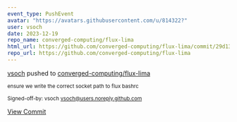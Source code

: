 ```yaml
---
event_type: PushEvent
avatar: "https://avatars.githubusercontent.com/u/814322?"
user: vsoch
date: 2023-12-19
repo_name: converged-computing/flux-lima
html_url: https://github.com/converged-computing/flux-lima/commit/29d138c5b859e58dad4b21df97171d62ef475ee7
repo_url: https://github.com/converged-computing/flux-lima
---
```


<a href='https://github.com/vsoch' target='_blank'>vsoch</a> pushed to <a href='https://github.com/converged-computing/flux-lima' target='_blank'>converged-computing/flux-lima</a>

<small>ensure we write the correct socket path to flux bashrc

Signed-off-by: vsoch <vsoch@users.noreply.github.com></small>

<a href='https://github.com/converged-computing/flux-lima/commit/29d138c5b859e58dad4b21df97171d62ef475ee7' target='_blank'>View Commit</a>